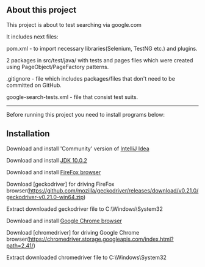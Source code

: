 **About this project**
------------------------------------------------------------

This project is about to test searching via google.com

It includes next files:

pom.xml - to import necessary libraries(Selenium, TestNG etc.) and plugins.

2 packages in src/test/java/ with tests and pages files which were created using PageObject/PageFactory patterns.

.gitignore - file which includes packages/files that don't need to be committed on GitHub.

google-search-tests.xml - file that consist test suits.

------------------------------------------------------------

Before running this project you need to install programs below:

**Installation**
------------------------------------------------------------

Download and install 'Community' version of [IntelliJ Idea](https://www.jetbrains.com/idea/download/#section=windows)

Download and install [JDK 10.0.2](http://www.oracle.com/technetwork/java/javase/downloads/jdk10-downloads-4416644.html)

Download and install [FireFox browser](https://www.mozilla.org/ru/firefox/new/)

Download [geckodriver] for driving FireFox browser(https://github.com/mozilla/geckodriver/releases/download/v0.21.0/geckodriver-v0.21.0-win64.zip)

Extract downloaded geckodriver file to C:\Windows\System32

Download and install [Google Chrome browser](https://www.google.com/chrome/)

Download [chromedriver] for driving Google Chrome browser(https://chromedriver.storage.googleapis.com/index.html?path=2.41/)

Extract downloaded chromedriver file to C:\Windows\System32




